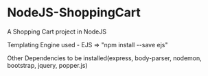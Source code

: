 # NodeJS-ShoppingCart
A Shopping Cart project in NodeJS

Templating Engine used - EJS => "npm install --save ejs"

Other Dependencies to be installed(express, body-parser, nodemon, bootstrap, jquery, popper.js)

